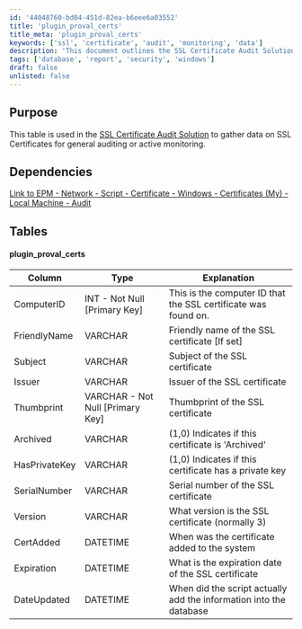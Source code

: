 ```yaml
---
id: '44048760-bd04-451d-82ea-b6eee6a03552'
title: 'plugin_proval_certs'
title_meta: 'plugin_proval_certs'
keywords: ['ssl', 'certificate', 'audit', 'monitoring', 'data']
description: 'This document outlines the SSL Certificate Audit Solution, detailing the structure of the database table used to gather information on SSL Certificates for auditing and monitoring purposes. It provides an overview of the dependencies, table structure, and the specific columns included in the plugin_proval_certs table.'
tags: ['database', 'report', 'security', 'windows']
draft: false
unlisted: false
---
```


## Purpose

This table is used in the [SSL Certificate Audit Solution](<../../solutions/Certificate Audit Solution.md>) to gather data on SSL Certificates for general auditing or active monitoring.

## Dependencies

[Link to EPM - Network - Script - Certificate - Windows - Certificates (My) - Local Machine - Audit](<../scripts/Windows - Certificates (My) - Local Machine - Audit.md>)

## Tables

#### plugin_proval_certs

| Column         | Type                                      | Explanation                                                        |
|----------------|-------------------------------------------|--------------------------------------------------------------------|
| ComputerID     | INT - Not Null [Primary Key]             | This is the computer ID that the SSL certificate was found on.     |
| FriendlyName   | VARCHAR                                   | Friendly name of the SSL certificate [If set]                     |
| Subject        | VARCHAR                                   | Subject of the SSL certificate                                     |
| Issuer         | VARCHAR                                   | Issuer of the SSL certificate                                      |
| Thumbprint     | VARCHAR - Not Null [Primary Key]         | Thumbprint of the SSL certificate                                   |
| Archived       | VARCHAR                                   | (1,0) Indicates if this certificate is 'Archived'                 |
| HasPrivateKey   | VARCHAR                                   | (1,0) Indicates if this certificate has a private key             |
| SerialNumber   | VARCHAR                                   | Serial number of the SSL certificate                                |
| Version        | VARCHAR                                   | What version is the SSL certificate (normally 3)                   |
| CertAdded      | DATETIME                                  | When was the certificate added to the system                       |
| Expiration     | DATETIME                                  | What is the expiration date of the SSL certificate                 |
| DateUpdated    | DATETIME                                  | When did the script actually add the information into the database  |



